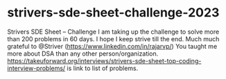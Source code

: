 # strivers-sde-sheet-challenge-2023
Strivers SDE Sheet – Challenge
I am taking up the challenge to solve more than 200 problems in 60 days. 
I hope I keep strive till the end.
Much much grateful to @Striver (https://www.linkedin.com/in/rajarvp/)
You taught me more about DSA than any other person/organization.
https://takeuforward.org/interviews/strivers-sde-sheet-top-coding-interview-problems/ is link to list of problems.
